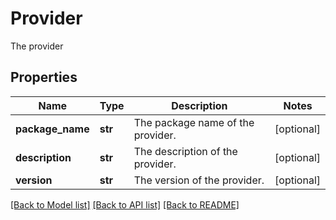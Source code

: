 # Provider

The provider

## Properties
Name | Type | Description | Notes
------------ | ------------- | ------------- | -------------
**package_name** | **str** | The package name of the provider. | [optional] 
**description** | **str** | The description of the provider. | [optional] 
**version** | **str** | The version of the provider. | [optional] 

[[Back to Model list]](../README.md#documentation-for-models) [[Back to API list]](../README.md#documentation-for-api-endpoints) [[Back to README]](../README.md)


